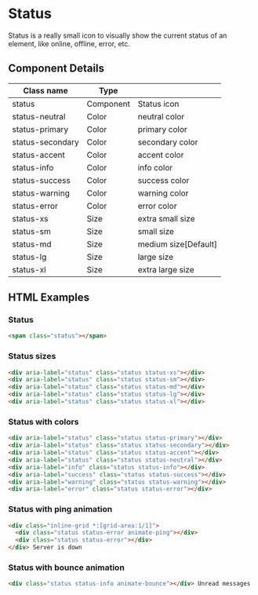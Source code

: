 # Status

Status is a really small icon to visually show the current status of an element, like online, offline, error, etc.

## Component Details

| Class name | Type |  |
| --- | --- | --- |
| status | Component | Status icon |
| status-neutral | Color | neutral color |
| status-primary | Color | primary color |
| status-secondary | Color | secondary color |
| status-accent | Color | accent color |
| status-info | Color | info color |
| status-success | Color | success color |
| status-warning | Color | warning color |
| status-error | Color | error color |
| status-xs | Size | extra small size |
| status-sm | Size | small size |
| status-md | Size | medium size[Default] |
| status-lg | Size | large size |
| status-xl | Size | extra large size |

## HTML Examples

### Status

```html
<span class="status"></span>
```

### Status sizes

```html
<div aria-label="status" class="status status-xs"></div>
<div aria-label="status" class="status status-sm"></div>
<div aria-label="status" class="status status-md"></div>
<div aria-label="status" class="status status-lg"></div>
<div aria-label="status" class="status status-xl"></div>
```

### Status with colors

```html
<div aria-label="status" class="status status-primary"></div>
<div aria-label="status" class="status status-secondary"></div>
<div aria-label="status" class="status status-accent"></div>
<div aria-label="status" class="status status-neutral"></div>
<div aria-label="info" class="status status-info"></div>
<div aria-label="success" class="status status-success"></div>
<div aria-label="warning" class="status status-warning"></div>
<div aria-label="error" class="status status-error"></div>
```

### Status with ping animation

```html
<div class="inline-grid *:[grid-area:1/1]">
  <div class="status status-error animate-ping"></div>
  <div class="status status-error"></div>
</div> Server is down
```

### Status with bounce animation

```html
<div class="status status-info animate-bounce"></div> Unread messages
```

